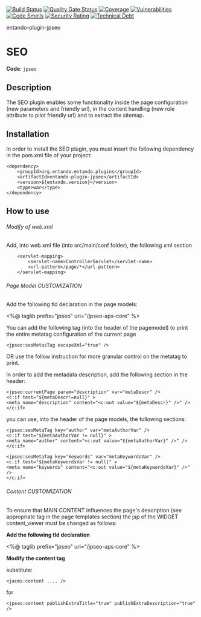 [![Build Status](https://img.shields.io/endpoint?url=https%3A%2F%2Fstatusbadge-jx.apps.serv.run%2Fentando%2Fentando-plugin-jpseo)](https://github.com/entando/devops-results/tree/logs/jenkins-x/logs/entando/entando-plugin-jpseo/master)
[![Quality Gate Status](https://sonarcloud.io/api/project_badges/measure?project=entando_entando-plugin-jpseo&metric=alert_status)](https://sonarcloud.io/dashboard?id=entando_entando-plugin-jpseo)
[![Coverage](https://sonarcloud.io/api/project_badges/measure?project=entando_entando-plugin-jpseo&metric=coverage)](https://entando.github.io/devops-results/entando-plugin-jpseo/master/jacoco/index.html)
[![Vulnerabilities](https://sonarcloud.io/api/project_badges/measure?project=entando_entando-plugin-jpseo&metric=vulnerabilities)](https://entando.github.io/devops-results/entando-plugin-jpseo/master/dependency-check-report.html)
[![Code Smells](https://sonarcloud.io/api/project_badges/measure?project=entando_entando-plugin-jpseo&metric=code_smells)](https://sonarcloud.io/dashboard?id=entando_entando-plugin-jpseo)
[![Security Rating](https://sonarcloud.io/api/project_badges/measure?project=entando_entando-plugin-jpseo&metric=security_rating)](https://sonarcloud.io/dashboard?id=entando_entando-plugin-jpseo)
[![Technical Debt](https://sonarcloud.io/api/project_badges/measure?project=entando_entando-plugin-jpseo&metric=sqale_index)](https://sonarcloud.io/dashboard?id=entando_entando-plugin-jpseo)

entando-plugin-jpseo
# SEO

**Code**: ```jpseo```

## Description

The SEO plugin enables some functionality inside the page configuration (new parameters and friendly url), in the content handling (new role attribute to pilot friendly url) and to extract the sitemap.

## Installation

In order to install the SEO plugin, you must insert the following dependency in the pom.xml file of your project:

```  
<dependency>
	<groupId>org.entando.entando.plugins</groupId>
    <artifactId>entando-plugin-jpseo</artifactId>
    <version>${entando.version}</version>
    <type>war</type>
</dependency>
```

## How to use

###### Modify of web.xml

Add, into web.xml file (into src/main/conf folder), the following xml section

```
    <servlet-mapping>
        <servlet-name>ControllerServlet</servlet-name>
        <url-pattern>/page/*</url-pattern>
    </servlet-mapping>
```

###### Page Model CUSTOMIZATION

Add the following tld declaration in the page models:

<%@ taglib prefix="jpseo" uri="/jpseo-aps-core" %>

You can add the following tag (into the header of the pagemodel) to print the entire metatag configuration of the current page

```
<jpseo:seoMetasTag escapeXml="true" /> 
```
OR use the follow instruction for more granular control on the metatag to print.

In order to add the metadata description, add the following section in the header: 
```
<jpseo:currentPage param="description" var="metaDescr" />
<c:if test="${metaDescr!=null}" >
<meta name="description" content="<c:out value="${metaDescr}" />" />
</c:if>
```
you can use, into the header of the page models, the following sections:
```
<jpseo:seoMetaTag key="author" var="metaAuthorVar" />
<c:if test="${metaAuthorVar != null}" >
<meta name="author" content="<c:out value="${metaAuthorVar}" />" />
</c:if>
```
```
<jpseo:seoMetaTag key="keywords" var="metaKeywordsVar" />
<c:if test="${metaKeywordsVar != null}" >
<meta name="keywords" content="<c:out value="${metaKeywordsVar}" />" />
</c:if>
```
###### Content CUSTOMIZATION

To ensure that MAIN CONTENT influences the page's description (see appropriate tag in the page templates section)
the jsp of the WIDGET content_viewer must be changed as follows:

**Add the following tld declaration**

<%@ taglib prefix="jpseo" uri="/jpseo-aps-core" %>

**Modify the content tag**

substitute:
```
<jacms:content .... />
```
for 
```
<jpseo:content publishExtraTitle="true" publishExtraDescription="true" />
```
